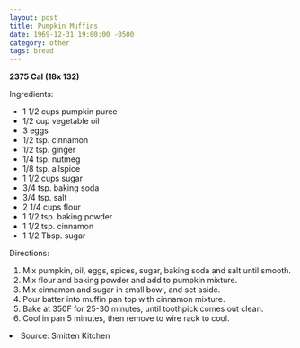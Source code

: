 ```yaml
---
layout: post
title: Pumpkin Muffins
date: 1969-12-31 19:00:00 -0500
category: other
tags: bread
---
```

<b>2375 Cal (18x 132)</b>
<p>Ingredients:</p><ul>
<li>1 1/2 cups	pumpkin puree</li>
<li>1/2 cup	vegetable oil</li>
<li>3	eggs</li>
<li>1/2 tsp.	cinnamon</li>
<li>1/2 tsp.	ginger</li>
<li>1/4 tsp.	nutmeg</li>
<li>1/8 tsp.	allspice</li>
<li>1 1/2 cups	sugar</li>
<li>3/4 tsp.	baking soda</li>
<li>3/4 tsp.	salt</li>
<li>2 1/4 cups	flour</li>
<li>1 1/2 tsp.	baking powder</li>
<li>1 1/2 tsp.	cinnamon</li>
<li>1 1/2 Tbsp.	sugar</li>
</ul>
<p>Directions:</p>
<ol>
<li>Mix pumpkin, oil, eggs, spices, sugar, baking soda and salt until smooth.</li>
<li>Mix flour and baking powder and add to pumpkin mixture.</li>
<li>Mix cinnamon and sugar in small bowl, and set aside.</li>
<li>Pour batter into muffin pan top with cinnamon mixture.</li>
<li>Bake at 350F for 25-30 minutes, until toothpick comes out clean.</li>
<li>Cool in pan 5 minutes, then remove to wire rack to cool.</li>
</ol>
<li>Source: Smitten Kitchen </li>
